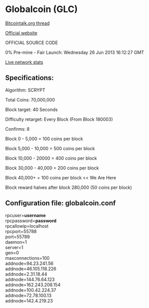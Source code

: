 <h1>Globalcoin (GLC)</h1>

<a href="https://bitcointalk.org/index.php?topic=243911.0" target="_blank">Bitcointalk.org thread</a>

<a href="http://www.GLC.IO" target="_blank">Official website</a>


OFFICIAL SOURCE CODE


0% Pre-mine - Fair Launch: Wednesday 26 Jun 2013 16:12:27 GMT

<a href="http://bopbop.me" target="_blank">Live network stats</a>

<h2>Specifications:</h2>

Algorithm: SCRYPT

Total Coins: 70,000,000

Block target: 40 Seconds

Difficulty retarget: Every Block (From Block 180003)

Confirms: 8

Block 0 - 5,000 = 100 coins per block

Block 5,000 - 10,000 = 500 coins per block

Block 10,000 - 20000 = 400 coins per block

Block 30,000 - 40,000 = 200 coins per block

Block 40,000+ = 100 coins per block << We Are Here

Block reward halves after block 280,000 (50 coins per block)

<h2>Configuration file: globalcoin.conf</h2>

rpcuser=**username**<br>
rpcpassword=**password**<br>
rpcallowip=localhost<br>
rpcport=55788<br>
port=55789<br>
daemon=1<br>
server=1<br>
gen=0<br>
maxconnections=100<br>
addnode=94.23.241.56<br>
addnode=46.105.118.226<br>
addnode=2.31.18.44<br>
addnode=144.76.64.123<br>
addnode=162.243.208.154<br>
addnode=100.42.224.37<br>
addnode=72.78.100.13<br>
addnode=142.4.219.23<br>
